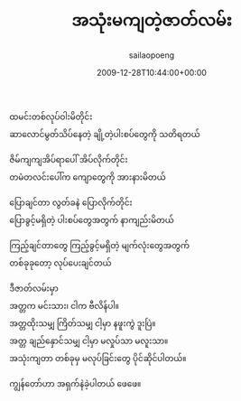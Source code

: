 ﻿---
_last_editor_used_jetpack: block-editor
_publicize_job_id: "59370027477"
_wp_old_date: "2021-06-09"
author: sailaopoeng
categories:
  - poems
date: "2009-12-28T10:44:00+00:00"
parent_post_id: null
post_id: "139"
timeline_notification: "1623195887"
title: အသုံးမကျတဲ့ဇာတ်လမ်း
url: /2009/12/28/အသုံးမကျတဲ့ဇာတ်လမ်း/

---
ထမင်းတစ်လုပ်ဝါးမိတိုင်း  
ဆာလောင်မွတ်သိပ်နေတဲ့ ချို့တဲ့ပါးစပ်တွေကို သတိရတယ်

ဇိမ်ကျကျအိပ်ရာပေါ် အိပ်လိုက်တိုင်း  
တမံတလင်းပေါ်က ကျောတွေကို အားနားမိတယ်

ပြောချင်တာ လွတ်ခနဲ ပြောလိုက်တိုင်း  
ပြောခွင့်မရှိတဲ့ ပါးစပ်တွေအတွက် နာကျည်းမိတယ်

ကြည့်ချင်တာတွေ ကြည့်ခွင့်မရှိတဲ့ မျက်လုံးတွေအတွက်  
တစ်ခုခုတော့ လုပ်ပေးချင်တယ်

ဒီဇာတ်လမ်းမှာ  
အတ္တက မင်းသား၊ ငါက ဗီလိန်ပါ။  
အတ္တထိုးသမျှ ကြိတ်သမျှ ငါ့မှာ နဖူးကွဲ ဒူးပြဲ။  
အတ္တ ချည်နှောင်သမျှ ငါ့မှာ မလှုပ်သာ မလူးသာ။  
အသုံးကျတာ တစ်ခုမှ မလုပ်ခြင်းတွေ ပိုင်ဆိုင်ပါတယ်။

ကျွန်တော်ဟာ အရှက်နဲခဲ့ပါတယ် ဖေဖေ။
